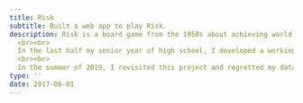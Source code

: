 ```yaml
---
title: Risk
subtitle: Built a web app to play Risk.
description: Risk is a board game from the 1950s about achieving world conquest through intense strategy and planning. It is a game I often played with my parents and brother throughout my childhood.
  <br><br>
  In the last half my senior year of high school, I developed a working version of the game in the command line using Python with neo4j as the database. After this, I converted my command line program into a Django web app.
  <br><br>
  In the summer of 2019, I revisited this project and regretted my database choice. Having initially written the project only half a year after my first real programming experience. I decided the code was not up to my standards for a project I loved so much. I rewrote all game logic in Django models. I also rewrote all JavaScript and most of the HTML and CSS.
type: ''
date: 2017-06-01
---
```


